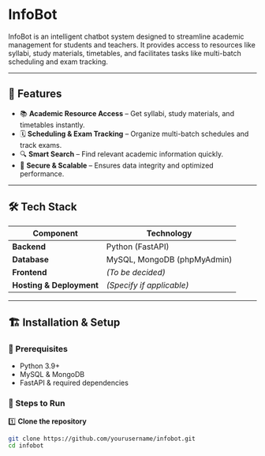 # InfoBot

InfoBot is an intelligent chatbot system designed to streamline academic management for students and teachers. It provides access to resources like syllabi, study materials, timetables, and facilitates tasks like multi-batch scheduling and exam tracking.

---

## 🚀 Features

- 📚 **Academic Resource Access** – Get syllabi, study materials, and timetables instantly.  
- 🗓 **Scheduling & Exam Tracking** – Organize multi-batch schedules and track exams.  
- 🔍 **Smart Search** – Find relevant academic information quickly.  
- 🔐 **Secure & Scalable** – Ensures data integrity and optimized performance.  

---

## 🛠 Tech Stack

| Component   | Technology |
|------------|------------|
| **Backend** | Python (FastAPI) |
| **Database** | MySQL, MongoDB (phpMyAdmin) |
| **Frontend** | *(To be decided)* |
| **Hosting & Deployment** | *(Specify if applicable)* |

---

## 🏗 Installation & Setup

### 📌 Prerequisites
- Python 3.9+
- MySQL & MongoDB
- FastAPI & required dependencies

### 🔧 Steps to Run

1️⃣ **Clone the repository**  
```bash
git clone https://github.com/yourusername/infobot.git
cd infobot
